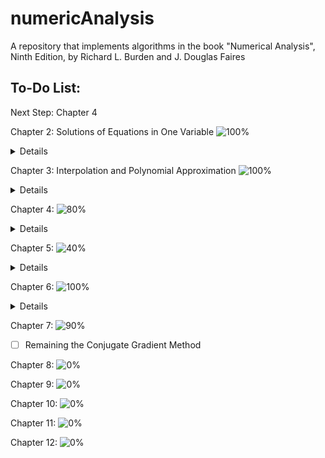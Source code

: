 # numericAnalysis
A repository that implements algorithms in the book "Numerical Analysis", Ninth Edition, by Richard L. Burden and J. Douglas Faires

## To-Do List:
Next Step: Chapter 4

Chapter 2: Solutions of Equations in One Variable ![100%](https://progress-bar.dev/100)
<details>
  <summary>Details</summary>
  
  - [x] Chapter 2.1 [The Bisection Method](Chapter%202.ipynb#Chapter%202.1%20The%20Bisection%20Method)
  - [x] Chapter 2.2 [Fixed-Point Iteration](Chapter%202.ipynb#Chapter%202.2%20Fixed-Point%20Iteration%20(FPI))
  - [x] Chapter 2.3 [Newtons's Method and Its Extensions](Chapter%202.ipynb#Chapter%202.3%20Newtons's%20Method%20and%20Its%20Extensions)
  - [x] Chapter 2.4 Error Analysis for Iterative  Methods
    - [x] Modified Newton Method
  - [x] Chapter 2.5 Accelerating Convergence
    - [x] Aitken's $\Delta^2$ Method
  - [x] Chapter 2.6 Zeros of Polynomials and Muller's Method
    - [x] Horner's method incorperate with Newton's method to find the zeros of polynomial
</details>

Chapter 3: Interpolation and Polynomial Approximation ![100%](https://progress-bar.dev/100)
<details>
  <summary>Details</summary>
  
- [x] Chapter 3.1 Interpolation and the Lagrange Polynomial
- [x] Chapter 3.2 Data Approximation and Neville's Method
- [x] Chapter 3.3
- [x] Chapter 3.4
- [x] Chapter 3.5
</details>
      
Chapter 4: ![80%](https://progress-bar.dev/80)
<details>
  <summary>Details</summary>
  
  - [x] Chapter 4.1
  - [ ] Chapter 4.2
  - [x] Chapter 4.3
    - [x] Newton-Cotes Formula
  - [x] Chapter 4.4
    - [x] Visualization
  - [x] Chapter 4.5
  - [x] Chapter 4.6
    - [x] Adaptive Trapezoidal rule
  - [x] Chapter 4.7
  - [ ] Chapter 4.8
  - [ ] Chapter 4.9
</details>

Chapter 5: ![40%](https://progress-bar.dev/40)
<details>
  <summary>Details</summary>
  
  - [x] Chapter 5.3
    - [x] Taylor's method
  - [x] Chapter 5.4
    - [x] More in detail about _Runge-Kutta Methods_
  - [ ] Chapter 5.5
  - [ ] Chapter 5.6
  - [ ] Chapter 5.7
  - [ ] Chapter 5.8
  - [ ] Chapter 5.9
  - [ ] Chapter 5.11
</details>

Chapter 6: ![100%](https://progress-bar.dev/100)
<details>
  <summary>Details</summary>
  
  - [x] _PLU_ Decomposition
  - [x] _PLDL'_ Decomposition (Refer to the book _Matrix Computation_) 
  - [x] Compute determinant using Gaussian Elimination
  - [x] Remaining algorithm that solves tridiagonal linear system
</details>

Chapter 7: ![90%](https://progress-bar.dev/90)
  - [ ] Remaining the Conjugate Gradient Method

Chapter 8: ![0%](https://progress-bar.dev/0)

Chapter 9: ![0%](https://progress-bar.dev/0)

Chapter 10: ![0%](https://progress-bar.dev/0)

Chapter 11: ![0%](https://progress-bar.dev/0)

Chapter 12: ![0%](https://progress-bar.dev/0)
